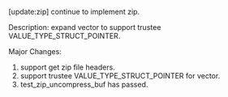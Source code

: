 [update:zip] continue to implement zip.

Description:
expand vector to support trustee VALUE_TYPE_STRUCT_POINTER.

Major Changes:
1. support get zip file headers.
2. support trustee VALUE_TYPE_STRUCT_POINTER for vector.
3. test_zip_uncompress_buf  has passed.